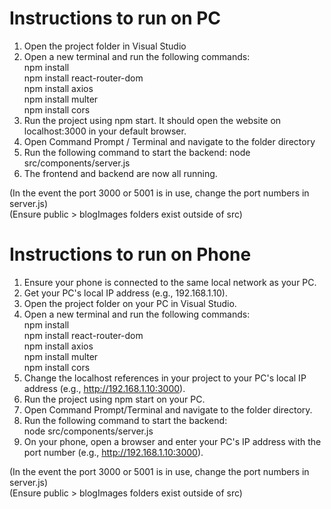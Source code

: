 # Instructions to run on PC
1) Open the project folder in Visual Studio
2) Open a new terminal and run the following commands:  
   npm install  
   npm install react-router-dom  
   npm install axios  
   npm install multer  
   npm install cors  
3) Run the project using npm start. It should open the website on localhost:3000 in your default browser.
4) Open Command Prompt / Terminal and navigate to the folder directory
5) Run the following command to start the backend: 
   node src/components/server.js
6) The frontend and backend are now all running.

(In the event the port 3000 or 5001 is in use, change the port numbers in server.js)  
(Ensure public > blogImages folders exist outside of src)


# Instructions to run on Phone  
1) Ensure your phone is connected to the same local network as your PC.  
2) Get your PC's local IP address (e.g., 192.168.1.10).  
3) Open the project folder on your PC in Visual Studio.  
4) Open a new terminal and run the following commands:  
   npm install  
   npm install react-router-dom  
   npm install axios  
   npm install multer  
   npm install cors  
5) Change the localhost references in your project to your PC's local IP address (e.g., http://192.168.1.10:3000).  
6) Run the project using npm start on your PC.  
7) Open Command Prompt/Terminal and navigate to the folder directory.  
8) Run the following command to start the backend:  
   node src/components/server.js  
9) On your phone, open a browser and enter your PC's IP address with the port number (e.g., http://192.168.1.10:3000).  

(In the event the port 3000 or 5001 is in use, change the port numbers in server.js)  
(Ensure public > blogImages folders exist outside of src)
